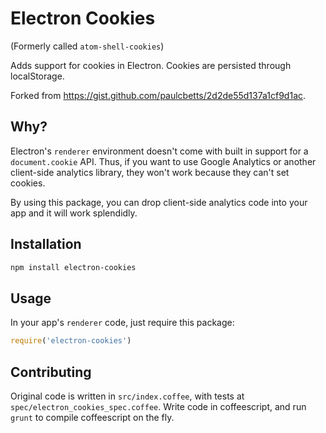 # Electron Cookies

(Formerly called `atom-shell-cookies`)

Adds support for cookies in Electron. Cookies are persisted through localStorage.

Forked from https://gist.github.com/paulcbetts/2d2de55d137a1cf9d1ac.

## Why?

Electron's `renderer` environment doesn't come with built in support for a `document.cookie` API. Thus, if you want to use Google Analytics or another client-side analytics library, they won't work because they can't set cookies.

By using this package, you can drop client-side analytics code into your app and it will work splendidly.

## Installation

```bash
npm install electron-cookies
```

## Usage

In your app's `renderer` code, just require this package:

```js
require('electron-cookies')
```

## Contributing

Original code is written in `src/index.coffee`, with tests at `spec/electron_cookies_spec.coffee`. Write code in coffeescript, and run `grunt` to compile coffeescript on the fly.
